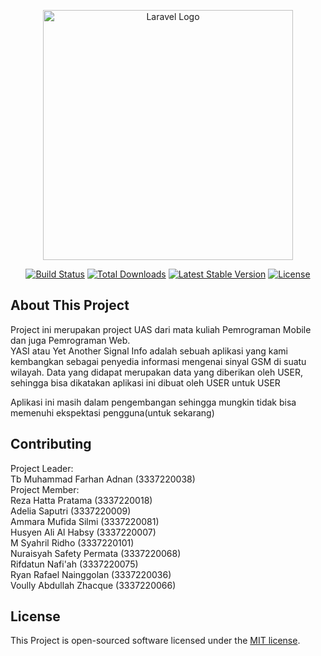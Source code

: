 <p align="center"><a href="https://laravel.com" target="_blank"><img src="https://raw.githubusercontent.com/laravel/art/master/logo-lockup/5%20SVG/2%20CMYK/1%20Full%20Color/laravel-logolockup-cmyk-red.svg" width="400" alt="Laravel Logo"></a></p>

<p align="center">
<a href="https://github.com/laravel/framework/actions"><img src="https://github.com/laravel/framework/workflows/tests/badge.svg" alt="Build Status"></a>
<a href="https://packagist.org/packages/laravel/framework"><img src="https://img.shields.io/packagist/dt/laravel/framework" alt="Total Downloads"></a>
<a href="https://packagist.org/packages/laravel/framework"><img src="https://img.shields.io/packagist/v/laravel/framework" alt="Latest Stable Version"></a>
<a href="https://packagist.org/packages/laravel/framework"><img src="https://img.shields.io/packagist/l/laravel/framework" alt="License"></a>
</p>

## About This Project

Project ini merupakan project UAS dari mata kuliah Pemrograman Mobile dan juga Pemrograman Web.</br>
YASI atau Yet Another Signal Info adalah sebuah aplikasi yang kami kembangkan sebagai penyedia informasi mengenai sinyal GSM di suatu wilayah. Data yang didapat merupakan data yang diberikan oleh USER, sehingga bisa dikatakan aplikasi ini dibuat oleh USER untuk USER</br>

Aplikasi ini masih dalam pengembangan sehingga mungkin tidak bisa memenuhi ekspektasi pengguna(untuk sekarang)

## Contributing

Project Leader:</br>
Tb Muhammad Farhan Adnan (3337220038)</br>
Project Member:</br>
Reza Hatta Pratama (3337220018)</br>
Adelia Saputri (3337220009)</br>
Ammara Mufida Silmi (3337220081)</br>
Husyen Ali Al Habsy (3337220007)</br>
M Syahril Ridho (3337220101)</br>
Nuraisyah Safety Permata (3337220068)</br>
Rifdatun Nafi'ah (3337220075)</br>
Ryan Rafael Nainggolan (3337220036)</br>
Voully Abdullah Zhacque (3337220066)</br>

## License

This Project is open-sourced software licensed under the [MIT license](https://opensource.org/licenses/MIT).
